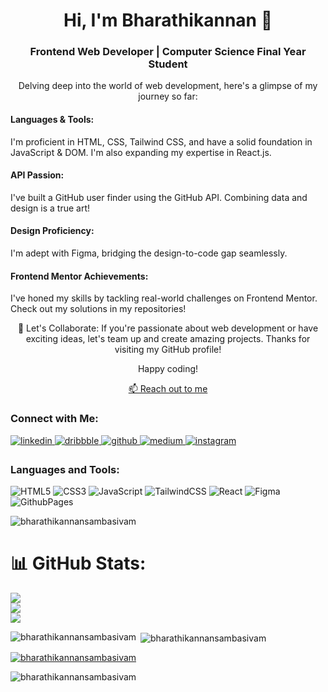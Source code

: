 <h1 align="center">Hi, I'm Bharathikannan 👋</h1>
<h3 align="center">Frontend Web Developer | Computer Science Final Year Student</h3>


<p align="center">Delving deep into the world of web development, here's a glimpse of my journey so far:</p>

<h4>Languages & Tools:</h4>
<p>I'm proficient in HTML, CSS, Tailwind CSS, and have a solid foundation in JavaScript & DOM. I'm also expanding my expertise in React.js.</p>

<h4>API Passion:</h4>
<p>I've built a GitHub user finder using the GitHub API. Combining data and design is a true art!</p>

<h4>Design Proficiency:</h4>
<p>I'm adept with Figma, bridging the design-to-code gap seamlessly.</p>

<h4>Frontend Mentor Achievements:</h4>
<p>I've honed my skills by tackling real-world challenges on Frontend Mentor. Check out my solutions in my repositories!</p>

<p align="center">🚀 Let's Collaborate: If you're passionate about web development or have exciting ideas, let's team up and create amazing projects. Thanks for visiting my GitHub profile!</p>

<p align="center">Happy coding!</p>

<p align="center"><a href="mailto:bharathikannansambasivam@gmail.com">📫 Reach out to me</a></p>

<h3 align="left">Connect with Me:</h3>
<p align="left">

<a href="https://www.linkedin.com/in/bharathikannan-sambasivam/" target="_blank">
<img src=https://img.shields.io/badge/linkedin-%231E77B5.svg?&style=for-the-badge&logo=linkedin&logoColor=white alt=linkedin style="margin-bottom: 5px;" />
</a>
<a href="https://dribbble.com/https://dribbble.com/bk_bharathikannan" target="_blank">
<img src=https://img.shields.io/badge/dribbble-%23E45285.svg?&style=for-the-badge&logo=dribbble&logoColor=white alt=dribbble style="margin-bottom: 5px;" />
</a>
<a href="https://github.com/https://github.com/bharathikannansambasivam" target="_blank">
<img src=https://img.shields.io/badge/github-%2324292e.svg?&style=for-the-badge&logo=github&logoColor=white alt=github style="margin-bottom: 5px;" />
</a>
<a href="https://medium.com/https://medium.com/@bk_bharathikannan" target="_blank">
<img src=https://img.shields.io/badge/medium-%23292929.svg?&style=for-the-badge&logo=medium&logoColor=white alt=medium style="margin-bottom: 5px;" />
</a>
<a href="https://instagram.com/https://instagram.com/bk_bharathikannan" target="_blank">
<img src=https://img.shields.io/badge/instagram-%23000000.svg?&style=for-the-badge&logo=instagram&logoColor=white alt=instagram style="margin-bottom: 5px;" />
</a>  


<h3 align="left">Languages and Tools:</h3>

![HTML5](https://img.shields.io/badge/html5-%23E34F26.svg?style=for-the-badge&logo=html5&logoColor=white)
![CSS3](https://img.shields.io/badge/css3-%231572B6.svg?style=for-the-badge&logo=css3&logoColor=white)
![JavaScript](https://img.shields.io/badge/javascript-%23323330.svg?style=for-the-badge&logo=javascript&logoColor=%23F7DF1E) ![TailwindCSS](https://img.shields.io/badge/tailwindcss-%2338B2AC.svg?style=for-the-badge&logo=tailwind-css&logoColor=white) ![React](https://img.shields.io/badge/react-%2320232a.svg?style=for-the-badge&logo=react&logoColor=%2361DAFB)
 ![Figma](https://img.shields.io/badge/figma-%23F24E1E.svg?style=for-the-badge&logo=figma&logoColor=white) ![GithubPages](https://img.shields.io/badge/github%20pages-121013?style=for-the-badge&logo=github&logoColor=white) 

<p align="left" > <img src="https://komarev.com/ghpvc/?username=bharathikannansambasivam&label=Profile%20views&color=0e75b6&style=flat" alt="bharathikannansambasivam" /> </p>

# 📊 GitHub Stats:
![](https://github-readme-stats.vercel.app/api?username=bharathikannansambasivam&theme=dark&hide_border=false&include_all_commits=false&count_private=false)<br/>
![](https://github-readme-streak-stats.herokuapp.com/?user=bharathikannansambasivam&theme=dark&hide_border=false)<br/>
![](https://github-readme-stats.vercel.app/api/top-langs/?username=bharathikannansambasivam&theme=dark&hide_border=false&include_all_commits=false&count_private=false&layout=compact)

<p><img align="left" src="https://github-readme-stats.vercel.app/api/top-langs?username=bharathikannansambasivam&show_icons=true&locale=en&layout=compact" alt="bharathikannansambasivam"  /></p>
<p>&nbsp;<img align="center" src="https://github-readme-stats.vercel.app/api?username=bharathikannansambasivam&show_icons=true&locale=en" alt="bharathikannansambasivam" /></p>


<p align="left"> <a href="https://github.com/ryo-ma/github-profile-trophy"><img src="https://github-profile-trophy.vercel.app/?username=bharathikannansambasivam" alt="bharathikannansambasivam" /></a> </p>

<p><img align="center" src="https://github-readme-streak-stats.herokuapp.com/?user=bharathikannansambasivam&" alt="bharathikannansambasivam" /></p>
